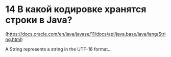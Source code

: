 # 14 В какой кодировке хранятся строки в Java?

(https://docs.oracle.com/en/java/javase/11/docs/api/java.base/java/lang/String.html)

A String represents a string in the UTF-16 format...